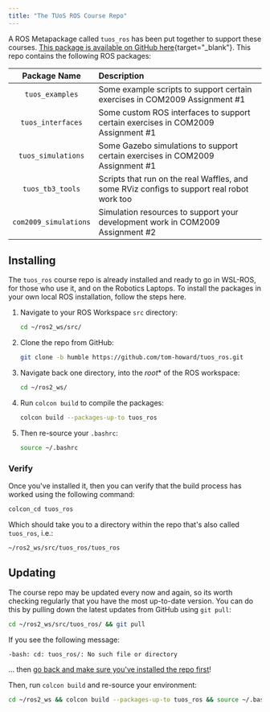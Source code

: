 ```yaml
---  
title: "The TUoS ROS Course Repo"
--- 
```


A ROS Metapackage called `tuos_ros` has been put together to support these courses. [This package is available on GitHub here](https://github.com/tom-howard/tuos_ros/tree/humble){target="_blank"}. This repo contains the following ROS packages:

| Package Name | Description |
| :---: | :--- |
| `tuos_examples` | Some example scripts to support certain exercises in COM2009 Assignment #1 |
| `tuos_interfaces` | Some custom ROS interfaces to support certain exercises in COM2009 Assignment #1 |
| `tuos_simulations` | Some Gazebo simulations to support certain exercises in COM2009 Assignment #1 |
| `tuos_tb3_tools` | Scripts that run on the real Waffles, and some RViz configs to support real robot work too | 
| `com2009_simulations` | Simulation resources to support your development work in COM2009 Assignment #2 |

## Installing

The `tuos_ros` course repo is already installed and ready to go in WSL-ROS, for those who use it, and on the Robotics Laptops. To install the packages in your own local ROS installation, follow the steps here.

1. Navigate to your ROS Workspace `src` directory:

    ```bash
    cd ~/ros2_ws/src/
    ```

1. Clone the repo from GitHub:

    ```bash
    git clone -b humble https://github.com/tom-howard/tuos_ros.git
    ```

1. Navigate back one directory, into the *root** of the ROS workspace:

    ```bash
    cd ~/ros2_ws/
    ```

1. Run `colcon build` to compile the packages:

    ```bash
    colcon build --packages-up-to tuos_ros
    ```

1. Then re-source your `.bashrc`:

    ```bash
    source ~/.bashrc
    ```

### Verify

Once you've installed it, then you can verify that the build process has worked using the following command:

```bash
colcon_cd tuos_ros
```

Which should take you to a directory within the repo that's also called `tuos_ros`, i.e.:

```txt
~/ros2_ws/src/tuos_ros/tuos_ros
```

## Updating

The course repo may be updated every now and again, so its worth checking regularly that you have the most up-to-date version. You can do this by pulling down the latest updates from GitHub using `git pull`:

```bash
cd ~/ros2_ws/src/tuos_ros/ && git pull
```

If you see the following message:

```txt
-bash: cd: tuos_ros/: No such file or directory
```

... then [go back and make sure you've installed the repo first](#installing)!

Then, run `colcon build` and re-source your environment:

```bash
cd ~/ros2_ws && colcon build --packages-up-to tuos_ros && source ~/.bashrc
```